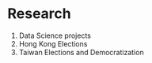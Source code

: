 # Research

1. Data Science projects
2. Hong Kong Elections
3. Taiwan Elections and Democratization
